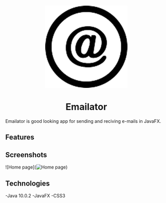 <p align="center">
  <img src="/src/img/icon.png" width="256">
</p>

<div align="center">
  <h1>Emailator</h1>
</div>  

Emailator is good looking app for sending and reciving e-mails in JavaFX.

## Features

## Screenshots
![Home page](![Home page](screenshots/screenshot-1.png))

## Technologies
-Java 10.0.2
-JavaFX
-CSS3
